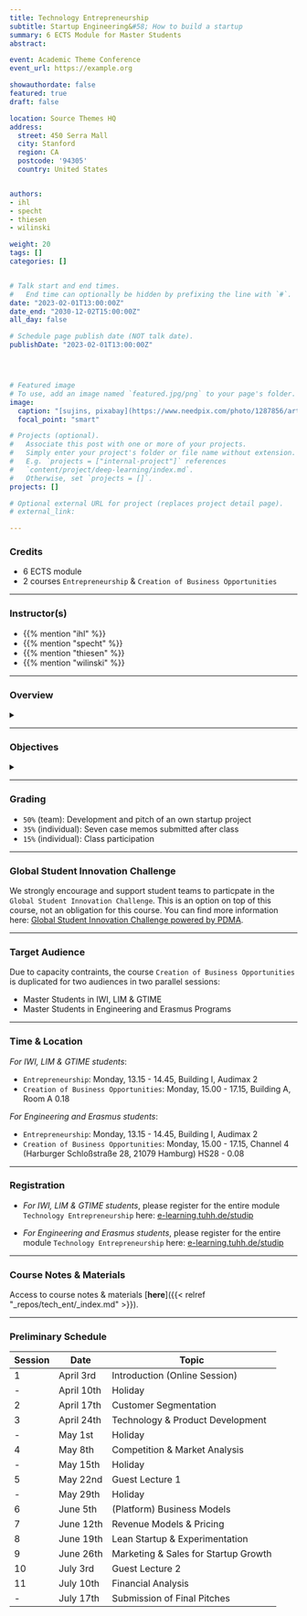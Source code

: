 ```yaml
---
title: Technology Entrepreneurship
subtitle: Startup Engineering&#58; How to build a startup
summary: 6 ECTS Module for Master Students
abstract: 

event: Academic Theme Conference
event_url: https://example.org

showauthordate: false
featured: true
draft: false

location: Source Themes HQ
address:
  street: 450 Serra Mall
  city: Stanford
  region: CA
  postcode: '94305'
  country: United States


authors:
- ihl
- specht
- thiesen
- wilinski

weight: 20
tags: []
categories: []


# Talk start and end times.
#   End time can optionally be hidden by prefixing the line with `#`.
date: "2023-02-01T13:00:00Z"
date_end: "2030-12-02T15:00:00Z"
all_day: false

# Schedule page publish date (NOT talk date).
publishDate: "2023-02-01T13:00:00Z"




# Featured image
# To use, add an image named `featured.jpg/png` to your page's folder. 
image:
  caption: "[sujins, pixabay](https://www.needpix.com/photo/1287856/artificial-intelligence-technology-futuristic-science-intelligence-business-free-pictures-free-photos-free-images), [cc0](https://creativecommons.org/share-your-work/public-domain/cc0/)"
  focal_point: "smart"

# Projects (optional).
#   Associate this post with one or more of your projects.
#   Simply enter your project's folder or file name without extension.
#   E.g. `projects = ["internal-project"]` references 
#   `content/project/deep-learning/index.md`.
#   Otherwise, set `projects = []`.
projects: []

# Optional external URL for project (replaces project detail page).
# external_link: 

---
```


### Credits

* 6 ECTS module
* 2 courses `Entrepreneurship` & `Creation of Business Opportunities`

***

### Instructor(s)

* {{% mention "ihl" %}}
* {{% mention "specht" %}}
* {{% mention "thiesen" %}}
* {{% mention "wilinski" %}}

***

### Overview
<details class="description" close><summary data-close="Show" data-open="Hide"></summary>
Startups are temporary, team-based organizations, which can form independently, but also within established companies. They pursue one central objective: taking a business idea to market by finding and designing a repeatable and scalable business model. This entrepreneurial process involves gathering and combining resources that you do not (yet) possess and dealing with high uncertainty about what combinations of resources actually generate value. This course module is designed to introduce students to a systematic Startup Engineering approach to master the process of taking a business idea to market in light of resource contraints and uncertainty.
<br><br>
Startup Engineering takes an iterative approach, in that it favors variety and alternatives over one detailed, linear five-year business plan to reach steady state operations. From a problem solving and systems thinking perspective, Startup Engineers create different possible versions of a new venture and alternative hypotheses about value creation for customers and value capture vis-à-vis competitors. To test critical hypotheses early on, Startup Engineers engage in an evidence-based, experimental trial-and-error learning process that measures real progress.
<br><br>
The workflow in this course module is comprised of three elements:

1. {{< hl >}}(Flipped) classroom{{< /hl >}}: learning about and discussing concepts and tools currently prevailing in theory and practice of modern technology entrepreneurship.
2. {{< hl >}}Problem-based learning{{< /hl >}}: deepen an understanding of the concepts and tools by seeing them applied and applying them to real company cases.
3. {{< hl >}}Experiential learning{{< /hl >}}: applying the concepts and tools in teams to an own new startup project.

Students are invited to apply to this course module already with a startup idea and/ or team, but this is not a requirement. We will form teams and ideas in the beginning of the course. 
</details>

***

### Objectives

<details class="description" close><summary data-close="Show" data-open="Hide"></summary>

Upon completion of this course module, students will be able to:
* Apply a modern innovation toolkit relevant in both the startup & corporate world
* Analyze business opportunities in terms of its constituent elements
* Design new business models by gathering and combining relevant ideas, facts and information 
* Evaluate business opportunities and derive judgment about next steps & decisions

This course module can prepare students for the following career paths: 
* Startup founder
* Early employee in a startup
* New business development in established corporations
* Venture capital investing 

</details>


***

### Grading

* `50%` (team): Development and pitch of an own startup project
* `35%` (individual): Seven case memos submitted after class
* `15%` (individual): Class participation


***

### Global Student Innovation Challenge

We strongly encourage and support student teams to particpate in the `Global Student Innovation Challenge`. This is an option on top of this course, not an obligation for this course.
You can find more information here: [Global Student Innovation Challenge powered by PDMA](https://www.pdma.org/page/student-innovation-challenge).


***

### Target Audience

Due to capacity contraints, the course `Creation of Business Opportunities` is duplicated for two audiences in two parallel sessions:

* Master Students in IWI, LIM & GTIME
* Master Students in Engineering and Erasmus Programs

***

### Time & Location

*For IWI, LIM & GTIME students*: 
* `Entrepreneurship`: Monday, 13.15 - 14.45, Building I, Audimax 2
* `Creation of Business Opportunities`: Monday, 15.00 - 17.15, Building A, Room A 0.18


*For Engineering and Erasmus students*: 
* `Entrepreneurship`: Monday, 13.15 - 14.45, Building I, Audimax 2
* `Creation of Business Opportunities`: Monday, 15.00 - 17.15, Channel 4 (Harburger Schloßstraße 28, 21079 Hamburg) HS28 - 0.08


***

### Registration

* *For IWI, LIM & GTIME students*, please register for the entire module `Technology Entrepreneurship` here: [e-learning.tuhh.de/studip](https://e-learning.tuhh.de/studip/dispatch.php/course/details?sem_id=91d193c4645cd41e9a2c9b3f9e92445a&again=yes) 

* *For Engineering and Erasmus students*, please register for the entire module `Technology Entrepreneurship` here: [e-learning.tuhh.de/studip](https://e-learning.tuhh.de/studip/dispatch.php/course/details?sem_id=32b403100ca85bd7c1d5ced24b19d3ba&again=yes)


***

### Course Notes & Materials

Access to course notes & materials [**here**]({{< relref "_repos/tech_ent/_index.md" >}}).

***

### Preliminary Schedule


| Session | Date | Topic |
| --- | --- | --- |
| 1 | April 3rd | Introduction (Online Session) |
| - | April 10th | Holiday |
| 2 | April 17th | Customer Segmentation |
| 3 | April 24th | Technology & Product Development |
| - | May 1st | Holiday |
| 4 | May 8th | Competition & Market Analysis | 
| - | May 15th | Holiday |
| 5 | May 22nd | Guest Lecture 1 |
| - | May 29th | Holiday |
| 6 | June 5th | (Platform) Business Models |
| 7 | June 12th | Revenue Models & Pricing |
| 8 | June 19th | Lean Startup & Experimentation |
| 9 | June 26th | Marketing & Sales for Startup Growth  |
| 10 | July 3rd | Guest Lecture 2 |
| 11 | July 10th | Financial Analysis |
| - | July 17th | Submission of Final Pitches |






